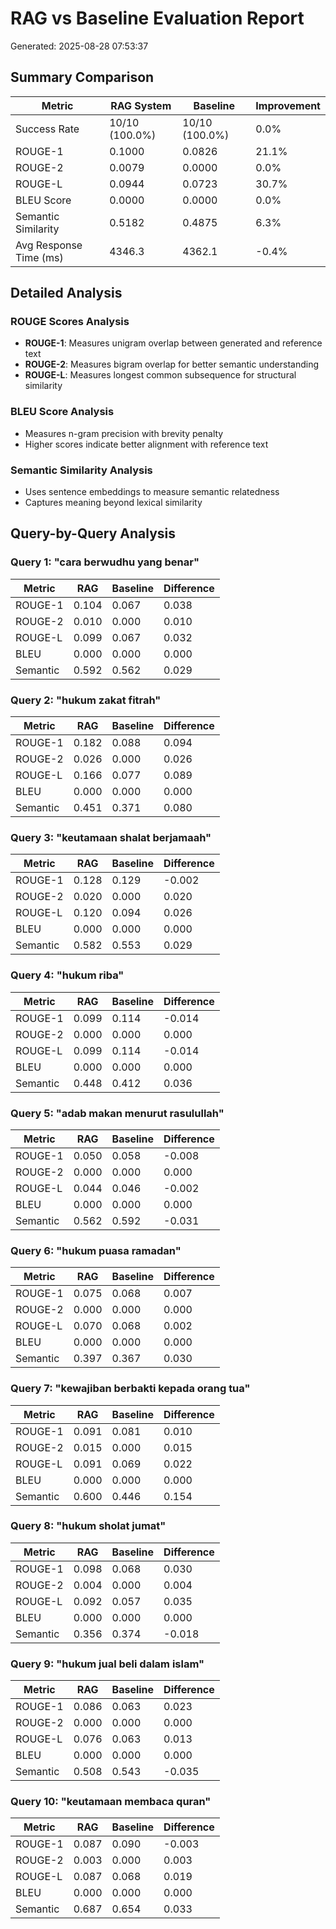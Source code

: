 # RAG vs Baseline Evaluation Report
Generated: 2025-08-28 07:53:37

## Summary Comparison

| Metric | RAG System | Baseline | Improvement |
|--------|------------|----------|-------------|
| Success Rate | 10/10 (100.0%) | 10/10 (100.0%) | 0.0% |
| ROUGE-1 | 0.1000 | 0.0826 | 21.1% |
| ROUGE-2 | 0.0079 | 0.0000 | 0.0% |
| ROUGE-L | 0.0944 | 0.0723 | 30.7% |
| BLEU Score | 0.0000 | 0.0000 | 0.0% |
| Semantic Similarity | 0.5182 | 0.4875 | 6.3% |
| Avg Response Time (ms) | 4346.3 | 4362.1 | -0.4% |

## Detailed Analysis

### ROUGE Scores Analysis
- **ROUGE-1**: Measures unigram overlap between generated and reference text
- **ROUGE-2**: Measures bigram overlap for better semantic understanding  
- **ROUGE-L**: Measures longest common subsequence for structural similarity

### BLEU Score Analysis
- Measures n-gram precision with brevity penalty
- Higher scores indicate better alignment with reference text

### Semantic Similarity Analysis
- Uses sentence embeddings to measure semantic relatedness
- Captures meaning beyond lexical similarity

## Query-by-Query Analysis


### Query 1: "cara berwudhu yang benar"

| Metric | RAG | Baseline | Difference |
|--------|-----|----------|------------|
| ROUGE-1 | 0.104 | 0.067 | 0.038 |
| ROUGE-2 | 0.010 | 0.000 | 0.010 |
| ROUGE-L | 0.099 | 0.067 | 0.032 |
| BLEU | 0.000 | 0.000 | 0.000 |
| Semantic | 0.592 | 0.562 | 0.029 |


### Query 2: "hukum zakat fitrah"

| Metric | RAG | Baseline | Difference |
|--------|-----|----------|------------|
| ROUGE-1 | 0.182 | 0.088 | 0.094 |
| ROUGE-2 | 0.026 | 0.000 | 0.026 |
| ROUGE-L | 0.166 | 0.077 | 0.089 |
| BLEU | 0.000 | 0.000 | 0.000 |
| Semantic | 0.451 | 0.371 | 0.080 |


### Query 3: "keutamaan shalat berjamaah"

| Metric | RAG | Baseline | Difference |
|--------|-----|----------|------------|
| ROUGE-1 | 0.128 | 0.129 | -0.002 |
| ROUGE-2 | 0.020 | 0.000 | 0.020 |
| ROUGE-L | 0.120 | 0.094 | 0.026 |
| BLEU | 0.000 | 0.000 | 0.000 |
| Semantic | 0.582 | 0.553 | 0.029 |


### Query 4: "hukum riba"

| Metric | RAG | Baseline | Difference |
|--------|-----|----------|------------|
| ROUGE-1 | 0.099 | 0.114 | -0.014 |
| ROUGE-2 | 0.000 | 0.000 | 0.000 |
| ROUGE-L | 0.099 | 0.114 | -0.014 |
| BLEU | 0.000 | 0.000 | 0.000 |
| Semantic | 0.448 | 0.412 | 0.036 |


### Query 5: "adab makan menurut rasulullah"

| Metric | RAG | Baseline | Difference |
|--------|-----|----------|------------|
| ROUGE-1 | 0.050 | 0.058 | -0.008 |
| ROUGE-2 | 0.000 | 0.000 | 0.000 |
| ROUGE-L | 0.044 | 0.046 | -0.002 |
| BLEU | 0.000 | 0.000 | 0.000 |
| Semantic | 0.562 | 0.592 | -0.031 |


### Query 6: "hukum puasa ramadan"

| Metric | RAG | Baseline | Difference |
|--------|-----|----------|------------|
| ROUGE-1 | 0.075 | 0.068 | 0.007 |
| ROUGE-2 | 0.000 | 0.000 | 0.000 |
| ROUGE-L | 0.070 | 0.068 | 0.002 |
| BLEU | 0.000 | 0.000 | 0.000 |
| Semantic | 0.397 | 0.367 | 0.030 |


### Query 7: "kewajiban berbakti kepada orang tua"

| Metric | RAG | Baseline | Difference |
|--------|-----|----------|------------|
| ROUGE-1 | 0.091 | 0.081 | 0.010 |
| ROUGE-2 | 0.015 | 0.000 | 0.015 |
| ROUGE-L | 0.091 | 0.069 | 0.022 |
| BLEU | 0.000 | 0.000 | 0.000 |
| Semantic | 0.600 | 0.446 | 0.154 |


### Query 8: "hukum sholat jumat"

| Metric | RAG | Baseline | Difference |
|--------|-----|----------|------------|
| ROUGE-1 | 0.098 | 0.068 | 0.030 |
| ROUGE-2 | 0.004 | 0.000 | 0.004 |
| ROUGE-L | 0.092 | 0.057 | 0.035 |
| BLEU | 0.000 | 0.000 | 0.000 |
| Semantic | 0.356 | 0.374 | -0.018 |


### Query 9: "hukum jual beli dalam islam"

| Metric | RAG | Baseline | Difference |
|--------|-----|----------|------------|
| ROUGE-1 | 0.086 | 0.063 | 0.023 |
| ROUGE-2 | 0.000 | 0.000 | 0.000 |
| ROUGE-L | 0.076 | 0.063 | 0.013 |
| BLEU | 0.000 | 0.000 | 0.000 |
| Semantic | 0.508 | 0.543 | -0.035 |


### Query 10: "keutamaan membaca quran"

| Metric | RAG | Baseline | Difference |
|--------|-----|----------|------------|
| ROUGE-1 | 0.087 | 0.090 | -0.003 |
| ROUGE-2 | 0.003 | 0.000 | 0.003 |
| ROUGE-L | 0.087 | 0.068 | 0.019 |
| BLEU | 0.000 | 0.000 | 0.000 |
| Semantic | 0.687 | 0.654 | 0.033 |

